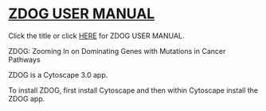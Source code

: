 # [ZDOG USER MANUAL](../master/ZDOG_User_Manual.pdf)

Click the title or click [HERE](../master/ZDOG_User_Manual.pdf) for ZDOG USER MANUAL.

ZDOG: Zooming In on Dominating Genes with Mutations in Cancer Pathways

ZDOG is a Cytoscape 3.0 app.

To install ZDOG, first install Cytoscape and then within Cytoscape install the ZDOG app.


